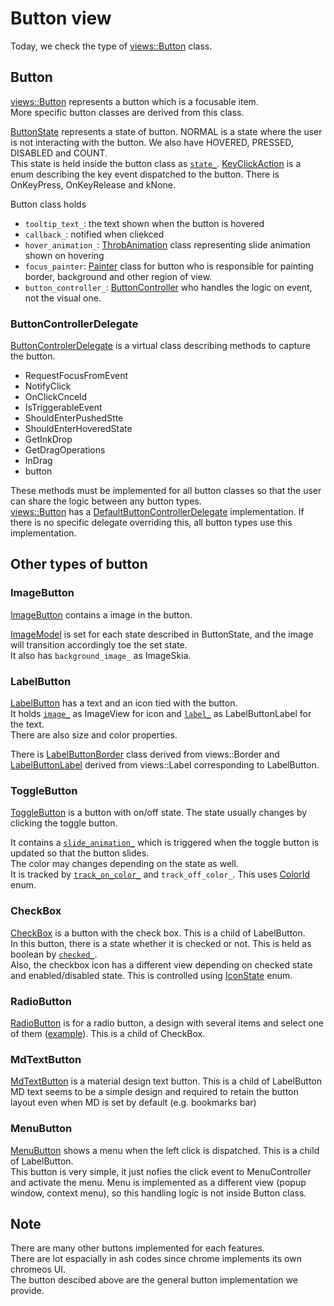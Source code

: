 # Button view

Today, we check the type of [views::Button](https://source.chromium.org/chromium/chromium/src/+/main:ui/views/controls/button/button.h;l=38;drc=f5bdc89c7395ed24f1b8d196a3bdd6232d5bf771) class.  

## Button
[views::Button](https://source.chromium.org/chromium/chromium/src/+/main:ui/views/controls/button/button.h;l=38;drc=f5bdc89c7395ed24f1b8d196a3bdd6232d5bf771) represents a button which is a focusable item.  
More specific button classes are derived from this class.  

[ButtonState](https://source.chromium.org/chromium/chromium/src/+/main:ui/views/controls/button/button.h;l=41;drc=f5bdc89c7395ed24f1b8d196a3bdd6232d5bf771) represents a state of button. NORMAL is a state where the user is not interacting with the button. We also have HOVERED, PRESSED, DISABLED and COUNT.  
This state is held inside the button class as [`state_`](https://source.chromium.org/chromium/chromium/src/+/main:ui/views/controls/button/button.h;l=338;drc=f5bdc89c7395ed24f1b8d196a3bdd6232d5bf771).
[KeyClickAction](https://source.chromium.org/chromium/chromium/src/+/main:ui/views/controls/button/button.h;l=51;drc=f5bdc89c7395ed24f1b8d196a3bdd6232d5bf771) is a enum describing the key event dispatched to the button. There is OnKeyPress, OnKeyRelease and kNone.

Button class holds
- `tooltip_text_`: the text shown when the button is hovered
- `callback_`: notified when cliekced
- `hover_animation_`: [ThrobAnimation](https://source.chromium.org/chromium/chromium/src/+/main:ui/gfx/animation/throb_animation.h;l=19;drc=f5bdc89c7395ed24f1b8d196a3bdd6232d5bf771) class representing slide animation shown on hovering
- `focus_painter`: [Painter](https://source.chromium.org/chromium/chromium/src/+/main:ui/views/painter.h;l=38;drc=f5bdc89c7395ed24f1b8d196a3bdd6232d5bf771) class for button who is responsible for painting border, background and other region of view.
- `button_controller_`: [ButtonController](https://source.chromium.org/chromium/chromium/src/+/main:ui/views/controls/button/button_controller.h;l=18;drc=f5bdc89c7395ed24f1b8d196a3bdd6232d5bf771) who handles the logic on event, not the visual one.

### ButtonControllerDelegate
[ButtonControlerDelegate](https://source.chromium.org/chromium/chromium/src/+/main:ui/views/controls/button/button_controller_delegate.h;l=16;drc=f5bdc89c7395ed24f1b8d196a3bdd6232d5bf771) is a virtual class describing methods to capture the button.  
- RequestFocusFromEvent
- NotifyClick
- OnClickCnceld
- IsTriggerableEvent
- ShouldEnterPushedStte
- ShouldEnterHoveredState
- GetInkDrop
- GetDragOperations
- InDrag
- button

These methods must be implemented for all button classes so that the user can share the logic between any button types.  
[views::Button](https://source.chromium.org/chromium/chromium/src/+/main:ui/views/controls/button/button.h;l=38;drc=f5bdc89c7395ed24f1b8d196a3bdd6232d5bf771) has a [DefaultButtonControllerDelegate](https://source.chromium.org/chromium/chromium/src/+/main:ui/views/controls/button/button.h;l=58;drc=f5bdc89c7395ed24f1b8d196a3bdd6232d5bf771) implementation. If there is no specific delegate overriding this, all button types use this implementation.

## Other types of button


### ImageButton
[ImageButton](https://source.chromium.org/chromium/chromium/src/+/main:ui/views/controls/button/image_button.h;l=20;drc=9b7c86ec068b130bca8a6ceb324980ba8059be7b) contains a image in the button.

[ImageModel](https://source.chromium.org/chromium/chromium/src/+/main:ui/views/controls/button/image_button.h;l=101;drc=9b7c86ec068b130bca8a6ceb324980ba8059be7b) is set for each state described in ButtonState, and the image will transition accordingly toe the set state.  
It also has `background_image_` as ImageSkia.

### LabelButton
[LabelButton](https://source.chromium.org/chromium/chromium/src/+/main:ui/views/controls/button/label_button.h;l=34;drc=c769e2dfc2a4c3a05d52ff6734c648735644013e) has a text and an icon tied with the button.  
It holds [`image_`](https://source.chromium.org/chromium/chromium/src/+/main:ui/views/controls/button/label_button.h;l=236;drc=c769e2dfc2a4c3a05d52ff6734c648735644013e) as ImageView for icon and [`label_`](https://source.chromium.org/chromium/chromium/src/+/main:ui/views/controls/button/label_button.h;l=237;drc=c769e2dfc2a4c3a05d52ff6734c648735644013e) as LabelButtonLabel for the text.  
There are also size and color properties.  

There is [LabelButtonBorder](https://source.chromium.org/chromium/chromium/src/+/main:ui/views/controls/button/label_button_border.h;l=18;drc=3e1a26c44c024d97dc9a4c09bbc6a2365398ca2c) class derived from views::Border and [LabelButtonLabel](https://source.chromium.org/chromium/chromium/src/+/main:ui/views/controls/button/label_button_label.h;drc=69ee26f2a72c051564f8bfe22ddec1eb2a36bc87) derived from views::Label corresponding to LabelButton.

### ToggleButton
[ToggleButton](https://source.chromium.org/chromium/chromium/src/+/main:ui/views/controls/button/toggle_button.h;l=25;drc=4d0b61323f722c2993341fdeede469717cff75eb) is a button with on/off state. The state usually changes by clicking the toggle button.

It contains a [`slide_animation_`](https://source.chromium.org/chromium/chromium/src/+/main:ui/views/controls/button/toggle_button.h;l=111;drc=4d0b61323f722c2993341fdeede469717cff75eb) which is triggered when the toggle button is updated so that the button slides.  
The color may changes depending on the state as well.  
It is tracked by [`track_on_color_`](https://source.chromium.org/chromium/chromium/src/+/main:ui/views/controls/button/toggle_button.h;l=114;drc=4d0b61323f722c2993341fdeede469717cff75eb) and `track_off_color_`. This uses [ColorId ](https://source.chromium.org/chromium/chromium/src/+/main:ui/color/color_id.h;l=665;drc=f5bdc89c7395ed24f1b8d196a3bdd6232d5bf771) enum.

### CheckBox
[CheckBox](https://source.chromium.org/chromium/chromium/src/+/main:ui/views/controls/button/checkbox.h;l=25;drc=f5bdc89c7395ed24f1b8d196a3bdd6232d5bf771) is a button with the check box. This is a child of LabelButton.  
In this button, there is a state whether it is checked or not. This is held as boolean by [`checked_`](https://source.chromium.org/chromium/chromium/src/+/main:ui/views/controls/button/checkbox.h;l=87;drc=f5bdc89c7395ed24f1b8d196a3bdd6232d5bf771).  
Also, the checkbox icon has a different view depending on checked state and enabled/disabled state. This is controlled using [IconState](https://source.chromium.org/chromium/chromium/src/+/main:ui/views/controls/button/checkbox.h;l=57;drc=f5bdc89c7395ed24f1b8d196a3bdd6232d5bf771) enum.

### RadioButton
[RadioButton](https://source.chromium.org/chromium/chromium/src/+/main:ui/views/controls/button/radio_button.h;l=18;drc=63c7967417c6ebe6afc325ebf05653f377a7cece) is for a radio button, a design with several items and select one of them ([example](https://m2.material.io/components/radio-buttons)). This is a child of CheckBox.

### MdTextButton
[MdTextButton](https://source.chromium.org/chromium/chromium/src/+/main:ui/views/controls/button/md_text_button.h;drc=365aa38415f18a5b2a13132512d4fc66391cc0d6) is a material design text button. This is a child of LabelButton  
MD text seems to be a simple design and required to retain the button layout even when MD is set by default (e.g. bookmarks bar)

### MenuButton
[MenuButton](https://source.chromium.org/chromium/chromium/src/+/main:ui/views/controls/button/menu_button.h;l=26;drc=f5bdc89c7395ed24f1b8d196a3bdd6232d5bf771) shows a menu when the left click is dispatched. This is a child of LabelButton.  
This button is very simple, it just nofies the click event to MenuController and activate the menu. Menu is implemented as a different view (popup window, context menu), so this handling logic is not inside Button class.

## Note
There are many other buttons implemented for each features.  
There are lot espacially in ash codes since chrome implements its own chromeos UI.  
The button descibed above are the general button implementation we provide.
